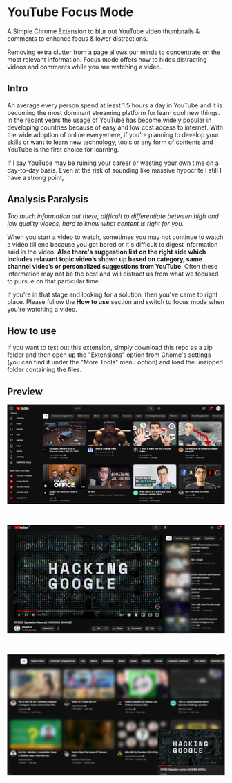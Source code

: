 # YouTube Focus Mode
A Simple Chrome Extension to blur out YouTube video thumbnails &amp; comments to enhance focus &amp; lower distractions.

Removing extra clutter from a page allows our minds to concentrate on the most relevant information. Focus mode offers how to hides distracting videos and comments while you are watching a video. 

## Intro

An average every person spend at least 1.5 hours a day in YouTube and it is becoming the most dominant streaming platform for learn cool new things. In the recent years the usage of YouTube has become widely popular in developing countries because of easy and low cost access to internet. With the wide adoption of online everywhere, if you’re planning to develop your skills or want to learn new technology, tools or any form of contents and YouTube is the first choice for learning. 

If I say YouTube may be ruining your career or wasting your own time on a day-to-day basis. Even at the risk of sounding like massive hypocrite I still I have a strong point,

## Analysis Paralysis

_Too much information out there, difficult to differentiate between high and low quality videos, hard to know what content is right for you._

When you start a video to watch, sometimes you may not continue to watch a video till end because you got bored or it's difficult to digest information said in the video. **Also there's suggestion list on the right side which includes relavant topic video’s shown up based on category, same channel video’s or personalized suggestions from YouTube**. Often these information may not be the best and will distract us from what we focused to pursue on that particular time.

If you're in that stage and looking for a solution, then you've came to right place. Please follow the **How to use** section and switch to focus mode when you're watching a video. 

## How to use

If you want to test out this extension, simply download this repo as a zip folder and then open up the "Extensions" option from Chome's settings (you can find it under the "More Tools" menu option) and load the unzipped folder containing the files.

## Preview

![preview-home.png](./images/preview-home.png)

<br />

![preview-watch-mode-main.png](./images/preview-watch-mode-main.png)

<br />

![preview-watch-mode-side.png](./images/preview-watch-mode-side.png)

